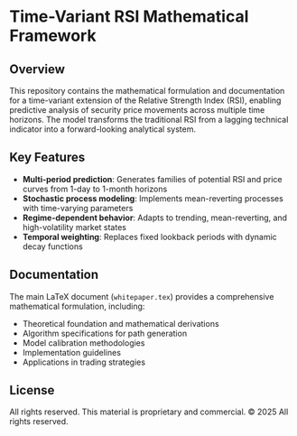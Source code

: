 # Time-Variant RSI Mathematical Framework

## Overview

This repository contains the mathematical formulation and documentation for a time-variant extension of the Relative Strength Index (RSI), enabling predictive analysis of security price movements across multiple time horizons. The model transforms the traditional RSI from a lagging technical indicator into a forward-looking analytical system.

## Key Features

- **Multi-period prediction**: Generates families of potential RSI and price curves from 1-day to 1-month horizons
- **Stochastic process modeling**: Implements mean-reverting processes with time-varying parameters
- **Regime-dependent behavior**: Adapts to trending, mean-reverting, and high-volatility market states
- **Temporal weighting**: Replaces fixed lookback periods with dynamic decay functions

## Documentation

The main LaTeX document (`whitepaper.tex`) provides a comprehensive mathematical formulation, including:

- Theoretical foundation and mathematical derivations
- Algorithm specifications for path generation
- Model calibration methodologies
- Implementation guidelines
- Applications in trading strategies

## License

All rights reserved. This material is proprietary and commercial.
© 2025 All rights reserved.
